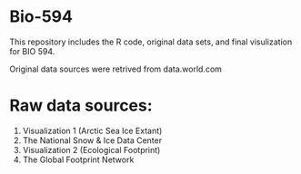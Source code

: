 # Bio-594
This repository includes the R code, original data sets, and final visulization for BIO 594.

Original data sources were retrived from data.world.com

# Raw data sources:
1. Visualization 1 (Arctic Sea Ice Extant)
  1. The National Snow & Ice Data Center
2. Visualization 2 (Ecological Footprint)
  1. The Global Footprint Network

